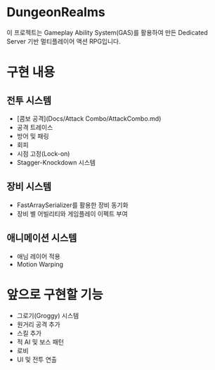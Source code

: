 # DungeonRealms
이 프로젝트는 Gameplay Ability System(GAS)를 활용하여 만든 Dedicated Server 기반 멀티플레이어 액션 RPG입니다.

# 구현 내용
## 전투 시스템
- [콤보 공격](Docs/Attack Combo/AttackCombo.md)
- 공격 트레이스
- 방어 및 패링
- 회피
- 시점 고정(Lock-on)
- Stagger-Knockdown 시스템
## 장비 시스템
- FastArraySerializer를 활용한 장비 동기화
- 장비 별 어빌리티와 게임플레이 이펙트 부여
## 애니메이션 시스템
- 애님 레이어 적용
- Motion Warping

# 앞으로 구현할 기능
- 그로기(Groggy) 시스템
- 원거리 공격 추가
- 스킬 추가
- 적 AI 및 보스 패턴
- 로비
- UI 및 전투 연출
